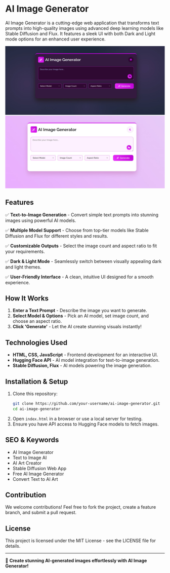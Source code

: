 # AI Image Generator

AI Image Generator is a cutting-edge web application that transforms text prompts into high-quality images using advanced deep learning models like Stable Diffusion and Flux. It features a sleek UI with both Dark and Light mode options for an enhanced user experience.

![AI Image Generator - Dark Mode](./Img/dark%20mode%20ai%20image%20gen.jpeg)
![AI Image Generator - Light Mode](./Img/light%20mode%20ai%20image%20gen.jpeg)

## Features

✅ **Text-to-Image Generation** - Convert simple text prompts into stunning images using powerful AI models.

✅ **Multiple Model Support** - Choose from top-tier models like Stable Diffusion and Flux for different styles and results.

✅ **Customizable Outputs** - Select the image count and aspect ratio to fit your requirements.

✅ **Dark & Light Mode** - Seamlessly switch between visually appealing dark and light themes.

✅ **User-Friendly Interface** - A clean, intuitive UI designed for a smooth experience.

## How It Works

1. **Enter a Text Prompt** - Describe the image you want to generate.
2. **Select Model & Options** - Pick an AI model, set image count, and choose an aspect ratio.
3. **Click 'Generate'** - Let the AI create stunning visuals instantly!

## Technologies Used

- **HTML, CSS, JavaScript** - Frontend development for an interactive UI.
- **Hugging Face API** - AI model integration for text-to-image generation.
- **Stable Diffusion, Flux** - AI models powering the image generation.

## Installation & Setup

1. Clone this repository:
   ```bash
   git clone https://github.com/your-username/ai-image-generator.git
   cd ai-image-generator
   ```
2. Open `index.html` in a browser or use a local server for testing.
3. Ensure you have API access to Hugging Face models to fetch images.

## SEO & Keywords

- AI Image Generator
- Text to Image AI
- AI Art Creator
- Stable Diffusion Web App
- Free AI Image Generator
- Convert Text to AI Art

## Contribution

We welcome contributions! Feel free to fork the project, create a feature branch, and submit a pull request.

## License

This project is licensed under the MIT License - see the LICENSE file for details.

---

🌟 **Create stunning AI-generated images effortlessly with AI Image Generator!**